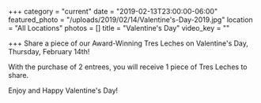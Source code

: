 +++
category = "current"
date = "2019-02-13T23:00:00-06:00"
featured_photo = "/uploads/2019/02/14/Valentine's-Day-2019.jpg"
location = "All Locations"
photos = []
title = "Valentine's Day"
video_key = ""

+++
Share a piece of our Award-Winning Tres Leches on Valentine's Day, Thursday, February 14th! 

With the purchase of 2 entrees, you will receive 1 piece of Tres Leches to share.

Enjoy and Happy Valentine's Day!